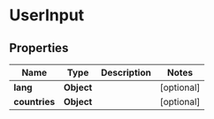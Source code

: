 

# UserInput


## Properties

| Name | Type | Description | Notes |
|------------ | ------------- | ------------- | -------------|
|**lang** | **Object** |  |  [optional] |
|**countries** | **Object** |  |  [optional] |



